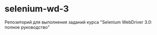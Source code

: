 # selenium-wd-3
Репозиторий для выполнения заданий курса "Selenium WebDriver 3.0: полное руководство"
